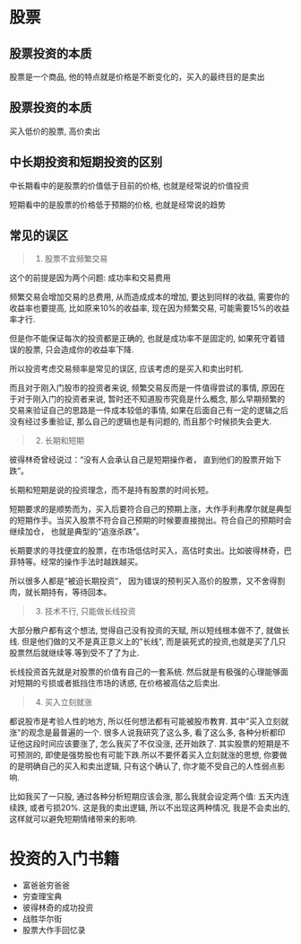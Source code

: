 # 股票

## 股票投资的本质

股票是一个商品, 他的特点就是价格是不断变化的，买入的最终目的是卖出

## 股票投资的本质

买入低价的股票, 高价卖出

## 中长期投资和短期投资的区别

中长期看中的是股票的价值低于目前的价格, 也就是经常说的价值投资

短期看中的是股票的价格低于预期的价格, 也就是经常说的趋势

## 常见的误区

> 1. 股票不宜频繁交易

这个的前提是因为两个问题: 成功率和交易费用

频繁交易会增加交易的总费用, 从而造成成本的增加, 要达到同样的收益, 需要你的收益率也要提高, 比如原来10%的收益率, 现在因为频繁交易, 可能需要15%的收益率才行.

但是你不能保证每次的投资都是正确的, 也就是成功率不是固定的, 如果死守着错误的股票, 只会造成你的收益率下降.

所以投资考虑交易频率是常见的误区, 应该考虑的是买入和卖出时机.

而且对于刚入门股市的投资者来说, 频繁交易反而是一件值得尝试的事情, 原因在于对于刚入门的投资者来说, 暂时还不知道股市究竟是什么概念, 那么早期频繁的交易来验证自己的思路是一件成本较低的事情, 如果在后面自己有一定的逻辑之后没有经过多重验证, 那么自己的逻辑也是有问题的, 而且那个时候损失会更大.

> 2. 长期和短期

彼得林奇曾经说过：“没有人会承认自己是短期操作者， 直到他们的股票开始下跌”。

长期和短期是说的投资理念，而不是持有股票的时间长短。

短期要求的是顺势而为，买入后要符合自己的预期上涨，大作手利弗摩尔就是典型的短期作手。当买入股票不符合自己预期的时候要直接抛出。符合自己的预期时会继续加仓， 也就是典型的“追涨杀跌”。

长期要求的寻找便宜的股票，在市场低估时买入，高估时卖出。比如彼得林奇，巴菲特等。经常的操作手法时越跌越买。

所以很多人都是“被迫长期投资“， 因为错误的预判买入高价的股票，又不舍得割肉，就长期持有，等待回本。

> 3. 技术不行, 只能做长线投资

大部分散户都有这个想法, 觉得自己没有投资的天赋, 所以短线根本做不了, 就做长线. 但是他们做的又不是真正意义上的"长线", 而是装死式的投资,也就是买了几只股票然后就继续等.等到受不了了为止.

长线投资首先就是对股票的价值有自己的一套系统. 然后就是有极强的心理能够面对短期的亏损或者抵挡住市场的诱惑, 在价格被高估之后卖出.

> 4. 买入立刻就涨

都说股市是考验人性的地方, 所以任何想法都有可能被股市教育. 其中"买入立刻就涨"的观念是最普遍的一个. 很多人说我研究了这么多, 看了这么多, 各种分析都印证他这段时间应该要涨了, 怎么我买了不仅没涨, 还开始跌了. 其实股票的短期是不可预测的, 即使是强势股也有可能下跌.所以不要怀着买入立刻就涨的思想, 你要做的是明确自己的买入和卖出逻辑, 只有这个确认了, 你才能不受自己的人性弱点影响.

比如我买了一只股, 通过各种分析短期应该会涨, 那么我就会设定两个值: 五天内连续跌, 或者亏损20%. 这是我的卖出逻辑, 所以不出现这两种情况, 我是不会卖出的, 这样就可以避免短期情绪带来的影响.

# 投资的入门书籍

* 富爸爸穷爸爸
* 穷查理宝典
* 彼得林奇的成功投资
* 战胜华尔街
* 股票大作手回忆录
